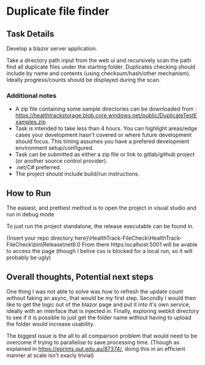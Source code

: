 # Duplicate file finder


## Task Details 
Develop a blazor server application.

Take a directory path input from the web ui and recursively scan the path find all duplicate files under the starting folder.
Duplicates checking should include by name and contents (using checksum/hash/other mechanism).  Ideally progress/counts should be displayed during the scan.

### Additional notes
* A zip file containing some sample directories can be downloaded from : https://healthtrackstorage.blob.core.windows.net/public/DuplicateTestExamples.zip
* Task is intended to take less than 4 hours. You can highlight areas/edge cases your development hasn't covered 
 or where future development should focus.  This timing assumes you have a prefered development environment setup/configured.
* Task can be submitted as either a zip file or link to gitlab/github project (or another source control provider).
* .net/C# preferred.
* The project should include build/run instructions.


## How to Run
The easiest, and prettiest method is to open the project in visual studio and run in debug mode

To just run the project standalone, the release executable can be found in.

{Insert your repo directory here}\HealthTrack-FileCheck\HealthTrack-FileCheck\bin\Release\net6.0
From there https:localhost:5001 will be avable to access the page (though I belive css is blocked for a local run, so it will probably be ugly)


## Overall thoughts, Potential next steps
One thing I was not able to solve was how to refresh the update count without faking an async, that would be my first step.
Secondly I would then like to get the logic out of the blazor page and put it into it's own service, ideally with an interface that is injected in.
Finally, exploring webkit directory to see if it is possible to just get the folder name without having to upload the folder would increase usability.

The biggest issue is the all to all compairson problem that would need to be overcome if trying to parallelise to save processing time. 
(Though as explained in https://eprints.qut.edu.au/87374/, doing this in an efficient manner at scale isn't exacly trivial)